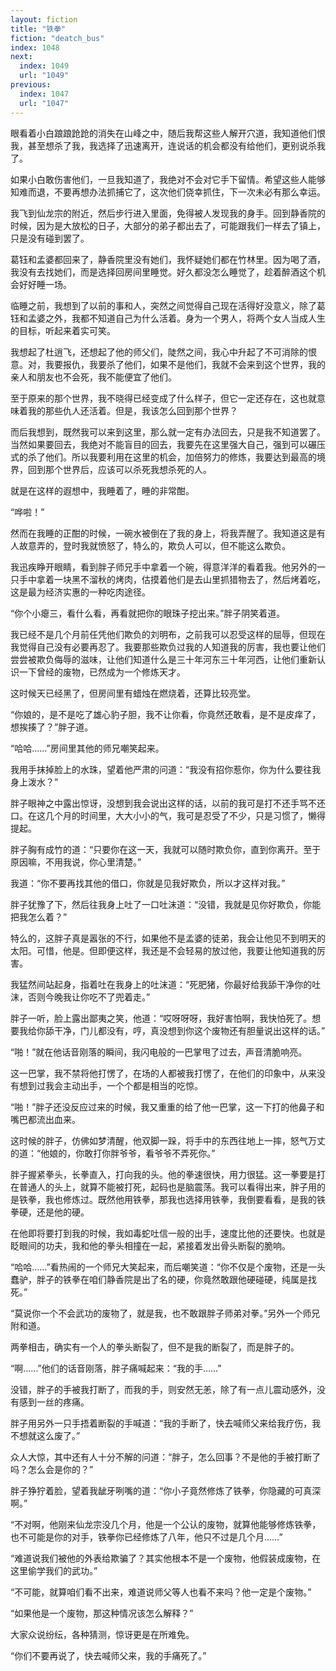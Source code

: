 ```yaml
---
layout: fiction
title: "铁拳"
fiction: "deatch_bus"
index: 1048
next:
  index: 1049
  url: "1049"
previous:
  index: 1047
  url: "1047"
---
```

眼看着小白踉踉跄跄的消失在山峰之中，随后我帮这些人解开穴道，我知道他们恨我，甚至想杀了我，我选择了迅速离开，连说话的机会都没有给他们，更别说杀我了。

如果小白敢伤害他们，一旦我知道了，我绝对不会对它手下留情。希望这些人能够知难而退，不要再想办法抓捕它了，这次他们侥幸抓住，下一次未必有那么幸运。

我飞到仙龙宗的附近，然后步行进入里面，免得被人发现我的身手。回到静香院的时候，因为是大放松的日子，大部分的弟子都出去了，可能跟我们一样去了镇上，只是没有碰到罢了。

葛钰和孟婆都回来了，静香院里没有她们，我怀疑她们都在竹林里。因为喝了酒，我没有去找她们，而是选择回房间里睡觉。好久都没怎么睡觉了，趁着醉酒这个机会好好睡一场。

临睡之前，我想到了以前的事和人，突然之间觉得自己现在活得好没意义，除了葛钰和孟婆之外，我都不知道自己为什么活着。身为一个男人，将两个女人当成人生的目标，听起来着实可笑。

我想起了杜逍飞，还想起了他的师父们，陡然之间，我心中升起了不可消除的恨意。对，我要报仇，我要杀了他们，如果不是他们，我就不会来到这个世界，我的亲人和朋友也不会死，我不能便宜了他们。

至于原来的那个世界，我不晓得已经变成了什么样子，但它一定还存在，这也就意味着我的那些仇人还活着。但是，我该怎么回到那个世界？

而后我想到，既然我可以来到这里，那么就一定有办法回去，只是我不知道罢了。当然如果要回去，我绝对不能盲目的回去，我要先在这里强大自己，强到可以碾压式的杀了他们。所以我要利用在这里的机会，加倍努力的修炼，我要达到最高的境界，回到那个世界后，应该可以杀死我想杀死的人。

就是在这样的遐想中，我睡着了，睡的非常酣。

“哗啦！”

然而在我睡的正酣的时候，一碗水被倒在了我的身上，将我弄醒了。我知道这是有人故意弄的，登时我就愤怒了，特么的，欺负人可以，但不能这么欺负。

我迅疾睁开眼睛，看到胖子师兄手中拿着一个碗，得意洋洋的看着我。他另外的一只手中拿着一块黑不溜秋的烤肉，估摸着他们是去山里抓猎物去了，然后烤着吃，这是最为经济实惠的一种吃肉途径。

“你个小瘪三，看什么看，再看就把你的眼珠子挖出来。”胖子阴笑着道。

我已经不是几个月前任凭他们欺负的刘明布，之前我可以忍受这样的屈辱，但现在我觉得自己没有必要再忍了。我要那些欺负过我的人知道我的厉害，我也要让他们尝尝被欺负侮辱的滋味，让他们知道什么是三十年河东三十年河西，让他们重新认识一下曾经的废物，已然成为一个修炼天才。

这时候天已经黑了，但房间里有蜡烛在燃烧着，还算比较亮堂。

“你娘的，是不是吃了雄心豹子胆，我不让你看，你竟然还敢看，是不是皮痒了，想挨揍了？”胖子道。

“哈哈……”房间里其他的师兄嘲笑起来。

我用手抹掉脸上的水珠，望着他严肃的问道：“我没有招你惹你，你为什么要往我身上泼水？”

胖子眼神之中露出惊讶，没想到我会说出这样的话，以前的我可是打不还手骂不还口。在这几个月的时间里，大大小小的气，我可是忍受了不少，只是习惯了，懒得提起。

胖子胸有成竹的道：“只要你在这一天，我就可以随时欺负你，直到你离开。至于原因嘛，不用我说，你心里清楚。”

我道：“你不要再找其他的借口，你就是见我好欺负，所以才这样对我。”

胖子犹豫了下，然后往我身上吐了一口吐沫道：“没错，我就是见你好欺负，你能把我怎么着？”

特么的，这胖子真是嚣张的不行，如果他不是孟婆的徒弟，我会让他见不到明天的太阳。可惜，他是。但即便这样，我还是不会轻易的放过他，我要让他知道我的厉害。

我猛然间站起身，指着吐在我身上的吐沫道：“死肥猪，你最好给我舔干净你的吐沫，否则今晚我让你吃不了兜着走。”

胖子一听，脸上露出鄙夷之笑，他道：“哎呀呀呀，我好害怕啊，我快怕死了。想要我给你舔干净，门儿都没有，哼，真没想到你这个废物还有胆量说出这样的话。”

“啪！”就在他话音刚落的瞬间，我闪电般的一巴掌甩了过去，声音清脆响亮。

这一巴掌，我不禁将他打愣了，在场的人都被我打愣了，在他们的印象中，从来没有想到过我会主动出手，一个个都是相当的吃惊。

“啪！”胖子还没反应过来的时候，我又重重的给了他一巴掌，这一下打的他鼻子和嘴巴都流出血来。

这时候的胖子，仿佛如梦清醒，他双脚一跺，将手中的东西往地上一摔，怒气万丈的道：“他娘的，你敢打你胖爷爷，看爷爷不弄死你。”

胖子握紧拳头，长拳直入，打向我的头。他的拳速很快，用力很猛。这一拳要是打在普通人的头上，就算不能被打死，起码也是脑震荡。我可以看得出来，胖子用的是铁拳，我也修炼过。既然他用铁拳，那我也选择用铁拳，我倒要看看，是我的铁拳硬，还是他的硬。

在他即将要打到我的时候，我如毒蛇吐信一般的出手，速度比他的还要快。也就是眨眼间的功夫，我和他的拳头相撞在一起，紧接着发出骨头断裂的脆响。

“哈哈……”看热闹的一个师兄大笑起来，而后嘲笑道：“你不仅是个废物，还是一头蠢驴，胖子的铁拳在咱们静香院是出了名的硬，你竟然敢跟他硬碰硬，纯属是找死。”

“莫说你一个不会武功的废物了，就是我，也不敢跟胖子师弟对拳。”另外一个师兄附和道。

两拳相击，确实有一个人的拳头断裂了，但不是我的断裂了，而是胖子的。

“啊……”他们的话音刚落，胖子痛喊起来：“我的手……”

没错，胖子的手被我打断了，而我的手，则安然无恙，除了有一点儿震动感外，没有感到一丝的疼痛。

胖子用另外一只手捂着断裂的手喊道：“我的手断了，快去喊师父来给我疗伤，我不想就这么废了。”

众人大惊，其中还有人十分不解的问道：“胖子，怎么回事？不是他的手被打断了吗？怎么会是你的？”

胖子狰狞着脸，望着我龇牙咧嘴的道：“你小子竟然修炼了铁拳，你隐藏的可真深啊。”

“不对啊，他刚来仙龙宗没几个月，他是一个公认的废物，就算他能够修炼铁拳，也不可能是你的对手，铁拳你已经修炼了八年，他只不过是几个月……”

“难道说我们被他的外表给欺骗了？其实他根本不是一个废物，他假装成废物，在这里偷学我们的武功。”

“不可能，就算咱们看不出来，难道说师父等人也看不来吗？他一定是个废物。”

“如果他是一个废物，那这种情况该怎么解释？”

大家众说纷纭，各种猜测，惊讶更是在所难免。

“你们不要再说了，快去喊师父来，我的手痛死了。”